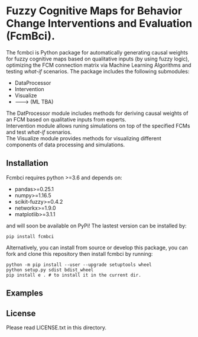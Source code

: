 # Fuzzy Cognitive Maps for Behavior Change Interventions and Evaluation (FcmBci).

The fcmbci is Python package for automatically generating causal weights for fuzzy cognitive maps based on qualitative inputs (by using fuzzy logic), optimizing the FCM connection matrix via Machine Learning Algorithms and testing <em>what-if</em> scenarios. The package includes the following submodules:

* DataProcessor
* Intervention
* Visualize
* ---> (ML TBA)

<a ref=fcmbci\data_processor\data_processor.md> The DatProcessor module </a> includes methods for deriving causal weights of an FCM based on qualitative inputs from experts. <br> 
<a ref=fcmbci\intervention\FcmIntervention.md> Intervention module </a> allows runing simulations on top of the specified FCMs and test <em>what-if</em> scenarios. <br>
<a ref=fcmbci\vizualization\FcmVisualize.md> The Visualize module </a> provides methods for visualizing different components of data processing and simulations. <br>

## Installation
Fcmbci requires python >=3.6 and depends on:

* pandas>=0.25.1
* numpy>=1.16.5
* scikit-fuzzy>=0.4.2
* networkx>=1.9.0
* matplotlib>=3.1.1

and will soon be available on PyPi! The lastest version can be installed by:

```
pip install fcmbci
```

Alternatively, you can install from source or develop this package, you can fork and clone this repository then install fcmbci by running:

```
python -m pip install --user --upgrade setuptools wheel
python setup.py sdist bdist_wheel
pip install e . # to install it in the current dir.
```

## Examples



## License

Please read LICENSE.txt in this directory.